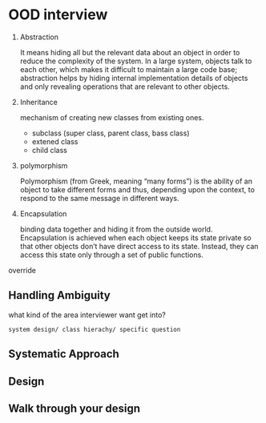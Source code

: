 # OOD interview
1. Abstraction
   
    It means hiding all but the relevant data about an object in order to reduce the complexity of the system. In a large system, objects talk to each other, which makes it difficult to maintain a large code base; abstraction helps by hiding internal implementation details of objects and only revealing operations that are relevant to other objects.
2. Inheritance

    mechanism of creating new classes from existing ones.
   - subclass (super class, parent class, bass class)
   - extened class
   - child class
3. polymorphism

    Polymorphism (from Greek, meaning “many forms”) is the ability of an object to take different forms and thus, depending upon the context, to respond to the same message in different ways.
4. Encapsulation
   
   binding data together and hiding it from the outside world. Encapsulation is achieved when each object keeps its state private so that other objects don’t have direct access to its state. Instead, they can access this state only through a set of public functions.

override
## Handling Ambiguity
what kind of the area interviewer want get into?
   
    system design/ class hierachy/ specific question

## Systematic Approach

## Design

## Walk through your design